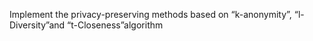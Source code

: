Implement the privacy-preserving methods based on “k-anonymity”, “l-Diversity”and “t-Closeness”algorithm
